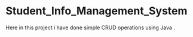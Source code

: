 # Student_Info_Management_System
Here in this project i have done simple CRUD operations using Java .
